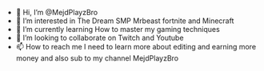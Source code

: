 - 👋 Hi, I’m @MejdPlayzBro
- 👀 I’m interested in The Dream SMP Mrbeast fortnite and Minecraft
- 🌱 I’m currently learning How to master my gaming techniques
- 💞️ I’m looking to collaborate on Twitch and Youtube
- 📫 How to reach me I need to learn more about editing and earning more money and also sub to my channel MejdPlayzBro

<!---
MejdPlayzBro/MejdPlayzBro is a ✨ special ✨ repository because its `README.md` (this file) appears on your GitHub profile.
You can click the Preview link to take a look at your changes.
--->
